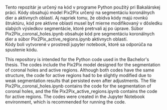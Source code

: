 Tento repozitár je určený na kód v programe Python použitý pri Bakalárskej práci. Kódy obsahujú model Pix2Pix určený na segmentáciu koronálnych dier a aktívnych oblastí. 
Aj napriek tomu, že obidva kódy majú rovnkú štruktúru, kód pre aktívne oblasti musel byť mierne modifikovaný v dôsledku slabých výsledkov segmentácie, ktoré pretrvali aj po úprave.
Súbor Pix2Pix_coronal_holes.ipynb obsahuje kód pre segmentáciu koronálnych dier a súbor Pix2Pix_active_regions.ipynb aktívnych oblastí.  
Kódy boli vytvorené v prostredí jupyter notebook,  ktoré sa odporúča na spustenie kódu. 




This repository is intended for the Python code used in the Bachelor's thesis. The codes include the Pix2Pix model designed for the segmentation of coronal holes and active regions.
Although both codes have the same structure, the code for active regions had to be slightly modified due to weak segmentation results that persisted even after adjustments.
The file Pix2Pix_coronal_holes.ipynb contains the code for the segmentation of coronal holes, and the file Pix2Pix_active_regions.ipynb contains the code for active regions.
The codes were created in the Jupyter Notebook environment, which is recommended for running the code.
